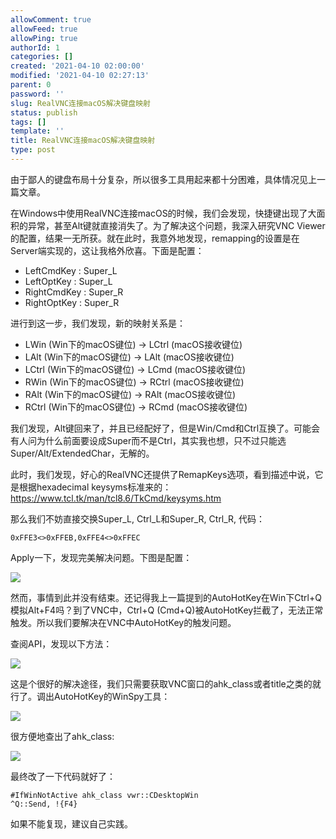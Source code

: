 ```yaml
---
allowComment: true
allowFeed: true
allowPing: true
authorId: 1
categories: []
created: '2021-04-10 02:00:00'
modified: '2021-04-10 02:27:13'
parent: 0
password: ''
slug: RealVNC连接macOS解决键盘映射
status: publish
tags: []
template: ''
title: RealVNC连接macOS解决键盘映射
type: post
---
```

由于鄙人的键盘布局十分复杂，所以很多工具用起来都十分困难，具体情况见上一篇文章。

在Windows中使用RealVNC连接macOS的时候，我们会发现，快捷键出现了大面积的异常，甚至Alt键就直接消失了。为了解决这个问题，我深入研究VNC Viewer的配置，结果一无所获。就在此时，我意外地发现，remapping的设置是在Server端实现的，这让我格外欣喜。下面是配置：

- LeftCmdKey : Super_L
- LeftOptKey : Super_L
- RightCmdKey : Super_R
- RightOptKey : Super_R

进行到这一步，我们发现，新的映射关系是：

- LWin (Win下的macOS键位) -> LCtrl (macOS接收键位)
- LAlt (Win下的macOS键位) -> LAlt (macOS接收键位)
- LCtrl (Win下的macOS键位) -> LCmd (macOS接收键位)
- RWin (Win下的macOS键位) -> RCtrl (macOS接收键位)
- RAlt (Win下的macOS键位) -> RAlt (macOS接收键位)
- RCtrl (Win下的macOS键位) -> RCmd (macOS接收键位)

我们发现，Alt键回来了，并且已经配好了，但是Win/Cmd和Ctrl互换了。可能会有人问为什么前面要设成Super而不是Ctrl，其实我也想，只不过只能选Super/Alt/ExtendedChar，无解的。

此时，我们发现，好心的RealVNC还提供了RemapKeys选项，看到描述中说，它是根据hexadecimal keysyms标准来的：https://www.tcl.tk/man/tcl8.6/TkCmd/keysyms.htm

那么我们不妨直接交换Super_L, Ctrl_L和Super_R, Ctrl_R, 代码：

```
0xFFE3<>0xFFEB,0xFFE4<>0xFFEC
```

Apply一下，发现完美解决问题。下图是配置：

![](https://cdn.jsdelivr.net/gh/JeffersonQin/blog-asset@latest/usr/picgo/20210410021443.png)

然而，事情到此并没有结束。还记得我上一篇提到的AutoHotKey在Win下Ctrl+Q模拟Alt+F4吗？到了VNC中，Ctrl+Q (Cmd+Q)被AutoHotKey拦截了，无法正常触发。所以我们要解决在VNC中AutoHotKey的触发问题。

查阅API，发现以下方法：

![](https://cdn.jsdelivr.net/gh/JeffersonQin/blog-asset@latest/usr/picgo/20210410022404.png)

这是个很好的解决途径，我们只需要获取VNC窗口的ahk_class或者title之类的就行了。调出AutoHotKey的WinSpy工具：

![](https://cdn.jsdelivr.net/gh/JeffersonQin/blog-asset@latest/usr/picgo/20210410022510.png)

很方便地查出了ahk_class:

![](https://cdn.jsdelivr.net/gh/JeffersonQin/blog-asset@latest/usr/picgo/20210410022619.png)

最终改了一下代码就好了：

```
#IfWinNotActive ahk_class vwr::CDesktopWin
^Q::Send, !{F4}
```

如果不能复现，建议自己实践。